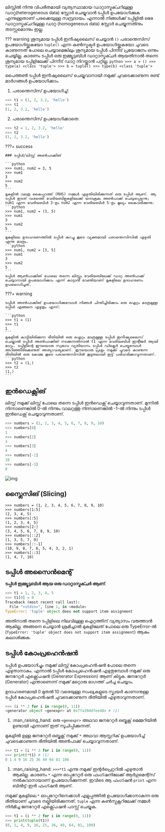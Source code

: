 ലിസ്റ്റില്‍ നിന്നു വിപരീതമായി വ്യത്യസ്ഥാമായ ഡാറ്റാസ്ട്രക്ചറിലുള്ള ഡാറ്റ(heterogeneous data) സ്റ്റോര്‍ ചെയ്യുവാന്‍ ടപ്പിള്‍ ഉപയോഗിക്കുക എന്നുള്ളതാണ് പരക്കെയുള്ള സമ്പ്രദായം. എന്നാല്‍ നിങ്ങള്‍ക്ക് ടപ്പിളില്‍ ഒരേ ഡാറ്റാസ്ട്രക്ചറിലുള്ള ഡാറ്റ (homogeneous data) സ്റ്റോര്‍ ചെയ്യുന്നതിനും തടസ്സമൊന്നും ഇല്ല.

??? warning
	ശൂന്യമായ ടപ്പിള്‍ ഇനീഷ്യലൈസ് ചെയ്യാന്‍ `()` പരാന്തെസിസ് ഉപയോഗിയ്ക്കുകയോ `tuple()` എന്ന കണ്‍സ്ട്രക്ടര്‍ ഉപയോഗിയ്ക്കുകയോ ചുവടെ കാണുന്നത് പോലെ ചെയ്യാമെങ്കിലും ശൂന്യമായ  ടപ്പിള്‍ പിന്നീട് പ്രയോജനം ഒന്നും ചെയ്യില്ല. കാരണം ടപ്പിള്‍ ഒരു ഇമ്മ്യൂട്ടബിള്‍ ഡാറ്റാസ്ട്രക്ചര്‍ ആയതിനാല്‍ തന്നെ ശൂന്യമായ ടപ്പിളിലേക്ക് പിന്നീട് ഡാറ്റ നിറയ്ക്കാന്‍ പറ്റില്ല.
    ```python
	>>> a = ()
	>>> type(a)
	<class 'tuple'>
	>>> b = tuple()
	>>> type(b)
	<class 'tuple'>
    ```

പൈത്തണ്‍ ടപ്പിള്‍ ഇനീഷ്യലൈസ് ചെയ്യുവാനായി നമുക്ക് ചുവടെക്കാണുന്ന രണ്ട് മാര്‍ഗങ്ങള്‍ ഉപയോഗിക്കാം.

1. പരാന്തെസിസ് ഉപയോഗിച്ച്:
```python
>>> t1 = (1, 2, 3.2, 'hello')
>>> t1
(1, 2, 3.2, 'hello')
```
2. പരാന്തെസിസ് ഉപയോഗിക്കാതെ:
```python
>>> t2 = 1, 2, 3.2, 'hello'
>>> t2
(1, 2, 3.2, 'hello')
```

???+ success

	### ടപ്പിള്‍/ലിസ്റ്റ് അണ്‍പാക്കിങ്
	
    ```python
    >>> num1, num2 = 3, 5
    >>> num1
    3
    >>> num2
    5
    ```
    മുകളില്‍ വലതു കൈപ്പുറത്ത് (RHS) നമ്മള്‍ എഴുതിയിരിക്കുന്നത് ഒരു ടപ്പിള്‍ ആണ്. ആ ടപ്പിള്‍ ഇടത് വശത്തെ വേരിയബിളുകളിലേക്ക് യദാക്രമം അണ്‍പാക്ക് ചെയ്യപ്പെടുന്നു; num1 എന്ന വേരിയബിള്‍ 3-ഉം num2 എന്ന വേരിയബിള്‍ 5-ഉം മൂല്യം കൈവരിക്കുന്നു.
    ```python
    >>> num1, num2 = (3, 5)
    >>> num1
    3
    >>> num2
    5
    ```
    മുകളിലെ ഉദാഹരണത്തില്‍ ടപ്പിള്‍ കുറച്ചു കൂടെ വ്യക്തമായി പരാന്തെസിസില്‍ എഴുതി എന്നു മാത്രം.
    ```python
    >>> num1, num2 = [3, 5]
    >>> num1
    3
    >>> num2
    5
    ```
    ടപ്പിള്‍ ആണ്‍പാക്കിങ് പോലെ തന്നെ ലിസ്റ്റും വേരിയബിലേക്ക് ഡാറ്റ അണ്‍പാക്ക് ചെയ്യാനായി ഉപയോഗിക്കാം എന്ന് കാട്ടാന്‍ വേണ്ടിയാണ് മുകളിലെ ഉദാഹരണം ഉപയോഗിച്ചത്.

???+ warning

	ടപ്പിള്‍ അണ്‍പാക്കിങ് ഉപയോഗിക്കുമ്പോള്‍ നിങ്ങള്‍ ചിന്തിച്ചിരിക്കാം ഒരു ഐറ്റം മാത്രമുള്ള ടപ്പിള്‍ എങ്ങനെ എഴുതും എന്ന്:

    ```python
    >>> t1 = (1)
    >>> t1
    1
    ```
    മുകളില്‍ കാട്ടിയിരിക്കുന്ന രീതിയില്‍ ഒരു ഐറ്റം മാത്രമുള്ള ടപ്പിള്‍ ഇനീഷ്യലൈസ് ചെയ്താല്‍ ടപ്പിള്‍ അണ്‍പാക്കിങ് നടക്കുന്നതിനാല്‍ t1 എന്ന വേരിയബിള്‍ ഇന്റീജര്‍ ആയി മാറും. ടപ്പിളിന്റെ ഈയൊരു സ്വഭാവ വ്യതിയാനം ടപ്പിള്‍ ഡിക്ലേര്‍ ചെയ്യുമ്പോള്‍ അറിഞ്ഞിരിക്കേണ്ടത് അത്യാവശ്യമാണ്. ഈയൊരു പ്രശ്നം നമുക്ക് ചുവടെ കാണുന്ന രീതിയില്‍ ഒരു കോമ്മ കൂടെ പരാന്തെസിസില്‍ കൂടുതലായി ഇട്ട് പരിഹരിക്കാവുന്നതാണ്.
    ```python
    >>> t2 = (1,)
    >>> t2
    (1,)
    ```

## ഇന്‍ഡെക്സിങ്

ലിസ്റ്റ് നമുക്ക് ലിസ്റ്റ് പോലെ തന്നെ ടപ്പിള്‍ ഇന്‍ഡെക്സ് ചെയ്യാവുന്നതാണ്. മുന്നില്‍ നിന്നാണെങ്കില്‍ 0-ല്‍ നിന്നും വാലറ്റത്തു നിന്നാണെങ്കില്‍ -1-ല്‍ നിന്നും ടപ്പിള്‍ ഇന്‍ഡെക്സ് ചെയ്യാവുന്നതാണ്.

```python
>>> numbers = (1, 2, 3, 4, 5, 6, 7, 8, 9, 10)
>>> numbers[0]
1
>>> numbers[2]
3
>>> numbers[3]
4
>>> numbers[-1]
10
>>> numbers[-3]
8
```

![img](/chapter3/images/tuple_indexing.png)

## സ്ലൈസിങ് (Slicing)

```
>>> numbers = (1, 2, 3, 4, 5, 6, 7, 8, 9, 10)
>>> numbers[1:5]
(2, 3, 4, 5)
>>> numbers[:5]
(1, 2, 3, 4, 5)
>>> numbers[2:]
(3, 4, 5, 6, 7, 8, 9, 10)
>>> numbers[::2]
[1, 3, 5, 7, 9]
>>> numbers[::-1]
(10, 9, 8, 7, 6, 5, 4, 3, 2, 1)
>>> numbers[::3]
(1, 4, 7, 10)
```

## ടപ്പിള്‍ അസൈന്‍മെന്റ്

**ടപ്പിള്‍ ഇമ്മ്യൂട്ടബിള്‍ ആയ ഒരു ഡാറ്റാസ്ട്രക്ചര്‍ ആണ്**.

```python
>>> t1 = 1, 2, 3, 4, 5
>>> t1[0] = 0
Traceback (most recent call last):
  File "<stdin>", line 1, in <module>
TypeError: 'tuple' object does not support item assignment
```

അതിനാല്‍ തന്നെ ടപ്പിളിലെ നിലവിലുള്ള ഐറ്റത്തിന് വ്യത്യാസം വരുത്താന്‍ ആകില്ല. അങ്ങനെ ചെയ്യാന്‍ ശ്രമിച്ചാല്‍ മുകളിലേത് പോലെ ഒരു TypeError-ല്‍ (`TypeError: 'tuple' object does not support item assignment`) ആകും കലാശിക്കുക.

## ടപ്പിള്‍ കോംപ്രഹെന്‍ഷന്‍

ടപ്പിള്‍ ഉപയോഗിച്ചും നമുക്ക് ലിസ്റ്റ് കോംപ്രഹെന്‍ഷന്‍ പോലെ തന്നെ എഴുതാനാകും. എന്നാല്‍ ടപ്പിള്‍ കോംപ്രഹെന്‍ഷന്‍ എഴുതുമ്പോള്‍ നമുക്ക് ഒരു ജനറേറ്റര്‍ എക്സ്പ്രെഷന്‍ (Generator Expression) ആണ് കിട്ടുക. ജനറേറ്റര്‍ (Generator) എന്താണെന്ന് നമുക്ക് മറ്റൊരു ഭാഗത്ത് ചര്‍ച്ച ചെയ്യാം.

ഉദാഹരണമായി 0 മുതല്‍ 10 വരെയുള്ള സംഖ്യകളുടെ സ്ക്വയര്‍ കാണാനുള്ള ടപ്പിള്‍ കോംപ്രഹെന്‍ഷന്‍ ചുവടെക്കാണുന്ന രീതിയില്‍ എഴുതാവുന്നതാണ്.

```python
>>> (i ** 2 for i in range(0, 11))
<generator object <genexpr> at 0x7fa39ddfee40> # (1)
```

1. :man_raising_hand: ഒരു `<genexpr>` അഥവാ ജനറേറ്റര്‍ ഒബ്ജക്റ്റ് മെമ്മറിയില്‍ ഉണ്ടായി എന്നാണ് ഇത് സൂചിപ്പിക്കുന്നത്.

മുകളില്‍ ഉള്ള ജനറേറ്റര്‍ ഒബ്ജക്റ്റ് നമുക്ക് `*` അഥവാ ആസ്റ്ററിക് ഉപയോഗിച്ച് ചുവടെക്കാണുന്ന രീതിയില്‍ അണ്‍പാക്ക് ചെയ്യാവുന്നതാണ്.

```python
>>> t1 = (i ** 2 for i in range(0, 11))
>>> print(*t1) # (1)
0 1 4 9 16 25 36 49 64 81 100
```

1. :man_raising_hand: `>>>*t1` എന്നു നമുക്ക് ഇന്റര്‍പ്രെറ്ററില്‍ എഴുതാന്‍ ആകില്ല. കാരണം `*` എന്ന ഓപ്പറേറ്റര്‍ ഒരു ഫംഗ്ഷനിലേക്ക് ആര്‍ഗുമെന്റ്സ് നല്‍കുവാനായാണ് ഉപയോഗിക്കുന്നത്. ഇവിടെ ആ ഫംഗ്ഷന്‍ `print` എന്ന ബില്‍ട്ട്-ഇന്‍ ഫംഗ്ഷന്‍ ആണ്.

നമുക്ക് മുകളിലെ `*` ഓപ്പറേറ്ററിനെക്കാള്‍ എളുപ്പത്തില്‍ ഉപയോഗിക്കാനാകുന്ന ഒരു രീതിയാണ് ചുവടെ നല്കിയിരിക്കുന്നത്. `tuple` എന്ന കണ്‍സ്ട്രക്റ്ററിലേക്ക് നമ്മള്‍ നിര്‍മിച്ച ജനറേറ്റര്‍ എക്സ്പ്രെഷന്‍ പാസ്സ് ചെയ്യുക.

```python
>>> t1 = (i ** 2 for i in range(0, 11))
>>> print(tuple(t1))
(0, 1, 4, 9, 16, 25, 36, 49, 64, 81, 100)
```
